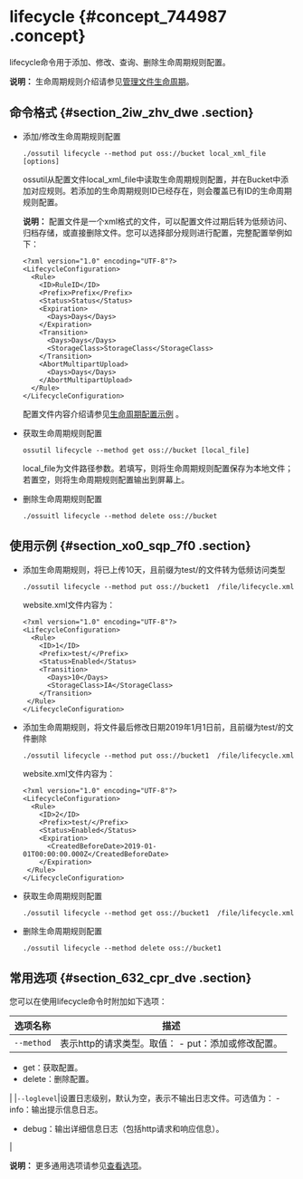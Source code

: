 # lifecycle {#concept_744987 .concept}

lifecycle命令用于添加、修改、查询、删除生命周期规则配置。

**说明：** 生命周期规则介绍请参见[管理文件生命周期](../../../../cn.zh-CN/开发指南/文件生命周期/管理文件生命周期.md#)。

## 命令格式 {#section_2iw_zhv_dwe .section}

-   添加/修改生命周期规则配置

    ``` {#codeblock_g9q_6fi_lv6}
    ./ossutil lifecycle --method put oss://bucket local_xml_file [options]
    ```

    ossutil从配置文件local\_xml\_file中读取生命周期规则配置，并在Bucket中添加对应规则。若添加的生命周期规则ID已经存在，则会覆盖已有ID的生命周期规则配置。

    **说明：** 配置文件是一个xml格式的文件，可以配置文件过期后转为低频访问、归档存储，或直接删除文件。您可以选择部分规则进行配置，完整配置举例如下：

    ``` {#codeblock_zg9_mu0_50r}
    <?xml version="1.0" encoding="UTF-8"?>
    <LifecycleConfiguration>
      <Rule>
        <ID>RuleID</ID>
        <Prefix>Prefix</Prefix>
        <Status>Status</Status>
        <Expiration>
          <Days>Days</Days>
        </Expiration>
        <Transition>
          <Days>Days</Days>
          <StorageClass>StorageClass</StorageClass>
        </Transition>
        <AbortMultipartUpload>
          <Days>Days</Days>
        </AbortMultipartUpload>
      </Rule>
    </LifecycleConfiguration>
    ```

    配置文件内容介绍请参见[生命周期配置示例](../../../../cn.zh-CN/开发指南/文件生命周期/生命周期配置示例.md#) 。

-   获取生命周期规则配置

    ``` {#codeblock_gy0_orp_8t2}
    ossutil lifecycle --method get oss://bucket [local_file]
    ```

    local\_file为文件路径参数。若填写，则将生命周期规则配置保存为本地文件；若置空，则将生命周期规则配置输出到屏幕上。

-   删除生命周期规则配置

    ``` {#codeblock_gxn_k9h_1qb}
    ./ossuitl lifecycle --method delete oss://bucket
    ```


## 使用示例 {#section_xo0_sqp_7f0 .section}

-   添加生命周期规则，将已上传10天，且前缀为test/的文件转为低频访问类型

    ``` {#codeblock_7am_73d_kc4}
    ./ossutil lifecycle --method put oss://bucket1  /file/lifecycle.xml
    ```

    website.xml文件内容为：

    ``` {#codeblock_y97_m4t_oy1}
    <?xml version="1.0" encoding="UTF-8"?>
    <LifecycleConfiguration>
      <Rule>
        <ID>1</ID>
        <Prefix>test/</Prefix>
        <Status>Enabled</Status>
        <Transition>
          <Days>10</Days>
          <StorageClass>IA</StorageClass>
        </Transition>
     </Rule>
    </LifecycleConfiguration>
    ```

-   添加生命周期规则，将文件最后修改日期2019年1月1日前，且前缀为test/的文件删除

    ``` {#codeblock_84x_m7p_1yf}
    ./ossutil lifecycle --method put oss://bucket1  /file/lifecycle.xml
    ```

    website.xml文件内容为：

    ``` {#codeblock_x3u_77l_gpk}
    <?xml version="1.0" encoding="UTF-8"?>
    <LifecycleConfiguration>
      <Rule>
        <ID>2</ID>
        <Prefix>test/</Prefix>
        <Status>Enabled</Status>
        <Expiration>
          <CreatedBeforeDate>2019-01-01T00:00:00.000Z</CreatedBeforeDate>
        </Expiration>
     </Rule>
    </LifecycleConfiguration>
    ```

-   获取生命周期规则配置

    ``` {#codeblock_mau_wb3_tsc}
    ./ossutil lifecycle --method get oss://bucket1  /file/lifecycle.xml
    ```

-   删除生命周期规则配置

    ``` {#codeblock_bc7_d4w_ngs}
    ./ossutil lifecycle --method delete oss://bucket1  
    ```


## 常用选项 {#section_632_cpr_dve .section}

您可以在使用lifecycle命令时附加如下选项：

|选项名称|描述|
|----|--|
|`--method`|表示http的请求类型。取值： -   put：添加或修改配置。
-   get：获取配置。
-   delete：删除配置。

 |
|`--loglevel`|设置日志级别，默认为空，表示不输出日志文件。可选值为： -   info：输出提示信息日志。
-   debug：输出详细信息日志（包括http请求和响应信息）。

 |

**说明：** 更多通用选项请参见[查看选项](cn.zh-CN/常用工具/命令行工具ossutil/查看选项.md#)。

